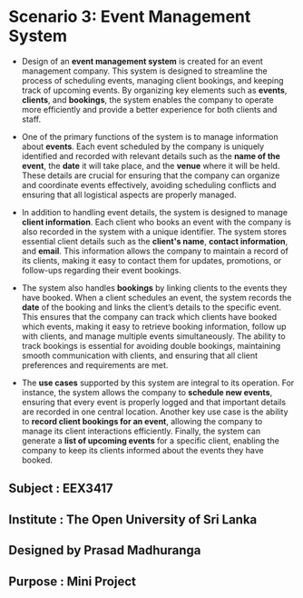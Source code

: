 # Scenario 3: Event Management System

- Design of an **event management system** is created for an event management company.
This system is designed to streamline the process of scheduling events, managing client
bookings, and keeping track of upcoming events. By organizing key elements such as
**events**, **clients**, and **bookings**, the system enables the company to operate more efficiently
and provide a better experience for both clients and staff.

- One of the primary functions of the system is to manage information about **events**. Each
event scheduled by the company is uniquely identified and recorded with relevant details
such as the **name of the event**, the **date** it will take place, and the **venue** where it will be
held. These details are crucial for ensuring that the company can organize and coordinate
events effectively, avoiding scheduling conflicts and ensuring that all logistical aspects are
properly managed.
- In addition to handling event details, the system is designed to manage **client information**.
Each client who books an event with the company is also recorded in the system with a
unique identifier. The system stores essential client details such as the **client's name**,
**contact information**, and **email**. This information allows the company to maintain a
record of its clients, making it easy to contact them for updates, promotions, or follow-ups
regarding their event bookings.
- The system also handles **bookings** by linking clients to the events they have booked. When
a client schedules an event, the system records the **date** of the booking and links the client’s
details to the specific event. This ensures that the company can track which clients have
booked which events, making it easy to retrieve booking information, follow up with clients,
and manage multiple events simultaneously. The ability to track bookings is essential for
avoiding double bookings, maintaining smooth communication with clients, and ensuring
that all client preferences and requirements are met.
- The **use cases** supported by this system are integral to its operation. For instance, the
system allows the company to **schedule new events**, ensuring that every event is properly
logged and that important details are recorded in one central location. Another key use case
is the ability to **record client bookings for an event**, allowing the company to manage its
client interactions efficiently. Finally, the system can generate a **list of upcoming events** for
a specific client, enabling the company to keep its clients informed about the events they
have booked.

## Subject   : EEX3417
## Institute : The Open University of Sri Lanka
## Designed by Prasad Madhuranga
## Purpose   : Mini Project